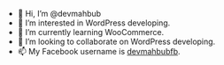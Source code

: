 - 👋 Hi, I’m @devmahbub
- 👀 I’m interested in WordPress developing.
- 🌱 I’m currently learning WooCommerce.
- 💞️ I’m looking to collaborate on WordPress developing.
- 📫 My Facebook username is <a href="https://facebook.com/devmahbubfb">devmahbubfb</a>.

<!---
devmahbub/devmahbub is a ✨ special ✨ repository because its `README.md` (this file) appears on your GitHub profile.
You can click the Preview link to take a look at your changes.
--->
